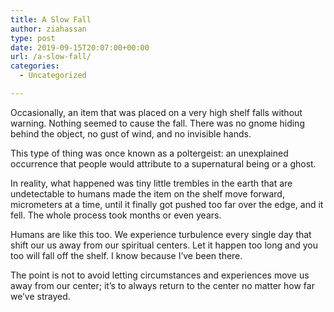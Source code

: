 ```yaml
---
title: A Slow Fall
author: ziahassan
type: post
date: 2019-09-15T20:07:00+00:00
url: /a-slow-fall/
categories:
  - Uncategorized

---
```

Occasionally, an item that was placed on a very high shelf falls without warning. Nothing seemed to cause the fall. There was no gnome hiding behind the object, no gust of wind, and no invisible hands.

This type of thing was once known as a poltergeist: an unexplained occurrence that people would attribute to a supernatural being or a ghost.

In reality, what happened was tiny little trembles in the earth that are undetectable to humans made the item on the shelf move forward, micrometers at a time, until it finally got pushed too far over the edge, and it fell. The whole process took months or even years.

Humans are like this too. We experience turbulence every single day that shift our us away from our spiritual centers. Let it happen too long and you too will fall off the shelf. I know because I’ve been there.

The point is not to avoid letting circumstances and experiences move us away from our center; it’s to always return to the center no matter how far we’ve strayed.